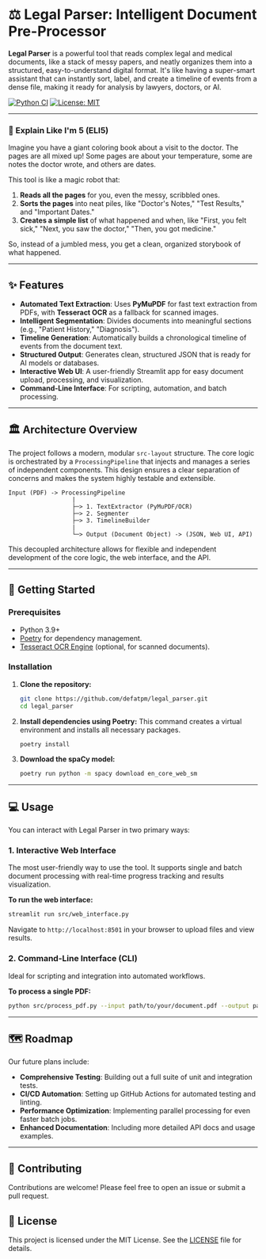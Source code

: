 # ⚖️ Legal Parser: Intelligent Document Pre-Processor

**Legal Parser** is a powerful tool that reads complex legal and medical documents, like a stack of messy papers, and neatly organizes them into a structured, easy-to-understand digital format. It's like having a super-smart assistant that can instantly sort, label, and create a timeline of events from a dense file, making it ready for analysis by lawyers, doctors, or AI.

[![Python CI](https://github.com/defatpm/legal_parser/actions/workflows/ci.yml/badge.svg)](https://github.com/defatpm/legal_parser/actions/workflows/ci.yml)
[![License: MIT](https://img.shields.io/badge/License-MIT-yellow.svg)](https://opensource.org/licenses/MIT)

---

### 🧸 Explain Like I'm 5 (ELI5)

Imagine you have a giant coloring book about a visit to the doctor. The pages are all mixed up! Some pages are about your temperature, some are notes the doctor wrote, and others are dates.

This tool is like a magic robot that:
1.  **Reads all the pages** for you, even the messy, scribbled ones.
2.  **Sorts the pages** into neat piles, like "Doctor's Notes," "Test Results," and "Important Dates."
3.  **Creates a simple list** of what happened and when, like "First, you felt sick," "Next, you saw the doctor," "Then, you got medicine."

So, instead of a jumbled mess, you get a clean, organized storybook of what happened.

---

## ✨ Features

-   **Automated Text Extraction**: Uses **PyMuPDF** for fast text extraction from PDFs, with **Tesseract OCR** as a fallback for scanned images.
-   **Intelligent Segmentation**: Divides documents into meaningful sections (e.g., "Patient History," "Diagnosis").
-   **Timeline Generation**: Automatically builds a chronological timeline of events from the document text.
-   **Structured Output**: Generates clean, structured JSON that is ready for AI models or databases.
-   **Interactive Web UI**: A user-friendly Streamlit app for easy document upload, processing, and visualization.
-   **Command-Line Interface**: For scripting, automation, and batch processing.

---

## 🏛️ Architecture Overview

The project follows a modern, modular `src-layout` structure. The core logic is orchestrated by a `ProcessingPipeline` that injects and manages a series of independent components. This design ensures a clear separation of concerns and makes the system highly testable and extensible.

```
Input (PDF) -> ProcessingPipeline
                  |
                  ├─> 1. TextExtractor (PyMuPDF/OCR)
                  ├─> 2. Segmenter
                  ├─> 3. TimelineBuilder
                  |
                  └─> Output (Document Object) -> (JSON, Web UI, API)
```

This decoupled architecture allows for flexible and independent development of the core logic, the web interface, and the API.

---

## 🚀 Getting Started

### Prerequisites

-   Python 3.9+
-   [Poetry](https://python-poetry.org/docs/#installation) for dependency management.
-   [Tesseract OCR Engine](https://tesseract-ocr.github.io/tessdoc/Installation.html) (optional, for scanned documents).

### Installation

1.  **Clone the repository:**
    ```bash
    git clone https://github.com/defatpm/legal_parser.git
    cd legal_parser
    ```

2.  **Install dependencies using Poetry:**
    This command creates a virtual environment and installs all necessary packages.
    ```bash
    poetry install
    ```

3.  **Download the spaCy model:**
    ```bash
    poetry run python -m spacy download en_core_web_sm
    ```

---

## 💻 Usage

You can interact with Legal Parser in two primary ways:

### 1. Interactive Web Interface

The most user-friendly way to use the tool. It supports single and batch document processing with real-time progress tracking and results visualization.

**To run the web interface:**
```bash
streamlit run src/web_interface.py
```
Navigate to `http://localhost:8501` in your browser to upload files and view results.

### 2. Command-Line Interface (CLI)

Ideal for scripting and integration into automated workflows.

**To process a single PDF:**
```bash
python src/process_pdf.py --input path/to/your/document.pdf --output path/to/output.json
```

---


## 🗺️ Roadmap

Our future plans include:

-   **Comprehensive Testing**: Building out a full suite of unit and integration tests.
-   **CI/CD Automation**: Setting up GitHub Actions for automated testing and linting.
-   **Performance Optimization**: Implementing parallel processing for even faster batch jobs.
-   **Enhanced Documentation**: Including more detailed API docs and usage examples.

---

## 🤝 Contributing

Contributions are welcome! Please feel free to open an issue or submit a pull request.

## 📜 License

This project is licensed under the MIT License. See the [LICENSE](LICENSE) file for details.
